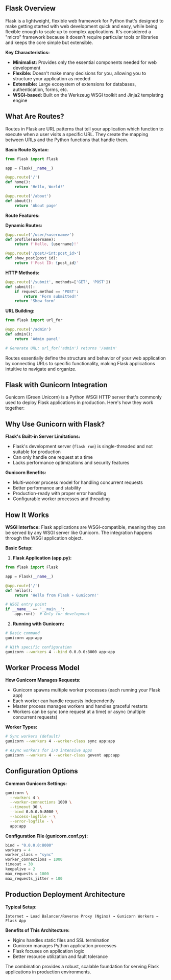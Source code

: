 ## Flask Overview

Flask is a lightweight, flexible web framework for Python that's designed to make getting started with web development quick and easy, while being flexible enough to scale up to complex applications. It's considered a "micro" framework because it doesn't require particular tools or libraries and keeps the core simple but extensible.

**Key Characteristics:**
- **Minimalist:** Provides only the essential components needed for web development
- **Flexible:** Doesn't make many decisions for you, allowing you to structure your application as needed
- **Extensible:** Large ecosystem of extensions for databases, authentication, forms, etc.
- **WSGI-based:** Built on the Werkzeug WSGI toolkit and Jinja2 templating engine

## What Are Routes?

Routes in Flask are URL patterns that tell your application which function to execute when a user visits a specific URL. They create the mapping between URLs and the Python functions that handle them.

**Basic Route Syntax:**
```python
from flask import Flask

app = Flask(__name__)

@app.route('/')
def home():
    return 'Hello, World!'

@app.route('/about')
def about():
    return 'About page'
```

**Route Features:**

**Dynamic Routes:**
```python
@app.route('/user/<username>')
def profile(username):
    return f'Hello, {username}!'

@app.route('/post/<int:post_id>')
def show_post(post_id):
    return f'Post ID: {post_id}'
```

**HTTP Methods:**
```python
@app.route('/submit', methods=['GET', 'POST'])
def submit():
    if request.method == 'POST':
        return 'Form submitted!'
    return 'Show form'
```

**URL Building:**
```python
from flask import url_for

@app.route('/admin')
def admin():
    return 'Admin panel'

# Generate URL: url_for('admin') returns '/admin'
```

Routes essentially define the structure and behavior of your web application by connecting URLs to specific functionality, making Flask applications intuitive to navigate and organize.

## Flask with Gunicorn Integration

Gunicorn (Green Unicorn) is a Python WSGI HTTP server that's commonly used to deploy Flask applications in production. Here's how they work together:

## Why Use Gunicorn with Flask?

**Flask's Built-in Server Limitations:**
- Flask's development server (`flask run`) is single-threaded and not suitable for production
- Can only handle one request at a time
- Lacks performance optimizations and security features

**Gunicorn Benefits:**
- Multi-worker process model for handling concurrent requests
- Better performance and stability
- Production-ready with proper error handling
- Configurable worker processes and threading

## How It Works

**WSGI Interface:**
Flask applications are WSGI-compatible, meaning they can be served by any WSGI server like Gunicorn. The integration happens through the WSGI application object.

**Basic Setup:**

1. **Flask Application (app.py):**
```python
from flask import Flask

app = Flask(__name__)

@app.route('/')
def hello():
    return 'Hello from Flask + Gunicorn!'

# WSGI entry point
if __name__ == '__main__':
    app.run()  # Only for development
```

2. **Running with Gunicorn:**
```bash
# Basic command
gunicorn app:app

# With specific configuration
gunicorn --workers 4 --bind 0.0.0.0:8000 app:app
```

## Worker Process Model

**How Gunicorn Manages Requests:**
- Gunicorn spawns multiple worker processes (each running your Flask app)
- Each worker can handle requests independently
- Master process manages workers and handles graceful restarts
- Workers can be sync (one request at a time) or async (multiple concurrent requests)

**Worker Types:**
```bash
# Sync workers (default)
gunicorn --workers 4 --worker-class sync app:app

# Async workers for I/O intensive apps
gunicorn --workers 4 --worker-class gevent app:app
```

## Configuration Options

**Common Gunicorn Settings:**
```bash
gunicorn \
  --workers 4 \
  --worker-connections 1000 \
  --timeout 30 \
  --bind 0.0.0.0:8000 \
  --access-logfile - \
  --error-logfile - \
  app:app
```

**Configuration File (gunicorn.conf.py):**
```python
bind = "0.0.0.0:8000"
workers = 4
worker_class = "sync"
worker_connections = 1000
timeout = 30
keepalive = 2
max_requests = 1000
max_requests_jitter = 100
```

## Production Deployment Architecture

**Typical Setup:**
```
Internet → Load Balancer/Reverse Proxy (Nginx) → Gunicorn Workers → Flask App
```

**Benefits of This Architecture:**
- Nginx handles static files and SSL termination
- Gunicorn manages Python application processes
- Flask focuses on application logic
- Better resource utilization and fault tolerance

The combination provides a robust, scalable foundation for serving Flask applications in production environments.